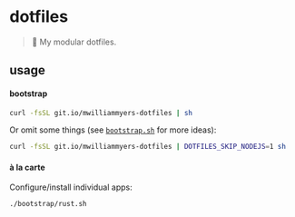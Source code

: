 # dotfiles

> :wrench: My modular dotfiles.


## usage

#### bootstrap

```bash
curl -fsSL git.io/mwilliammyers-dotfiles | sh
```

Or omit some things (see [`bootstrap.sh`](./bootstrap.sh) for more ideas):
```bash
curl -fsSL git.io/mwilliammyers-dotfiles | DOTFILES_SKIP_NODEJS=1 sh
```

#### à la carte

Configure/install individual apps:
```bash
./bootstrap/rust.sh
```


[@mwilliammyers]: https://github.com/mwilliammyers
[Fork]: https://github.com/mwilliammyers/dotfiles/fork
[`bootstrap.sh`]: ./bootstrap.sh
[rust]: https://www.rust-lang.org
[cargo]: https://doc.rust-lang.org/cargo/
